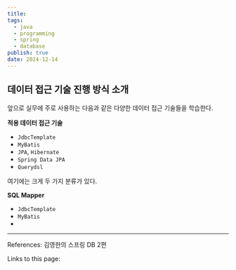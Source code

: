 ```yaml
---
title: 
tags:
  - java
  - programming
  - spring
  - database
publish: true
date: 2024-12-14
---
```

## 데이터 접근 기술 진행 방식 소개
앞으로 실무에 주로 사용하는 다음과 같은 다양한 데이터 접근 기술들을 학습한다.

**적용 데이터 접근 기술**

- `JdbcTemplate`
- `MyBatis`
- `JPA`, `Hibernate`
- `Spring Data JPA`
- `Querydsl`

여기에는 크게 두 가지 분류가 있다.

**SQL Mapper**
- `JdbcTemplate`
- `MyBatis`
- 

---
References: 김영한의 스프링 DB 2편

Links to this page: 